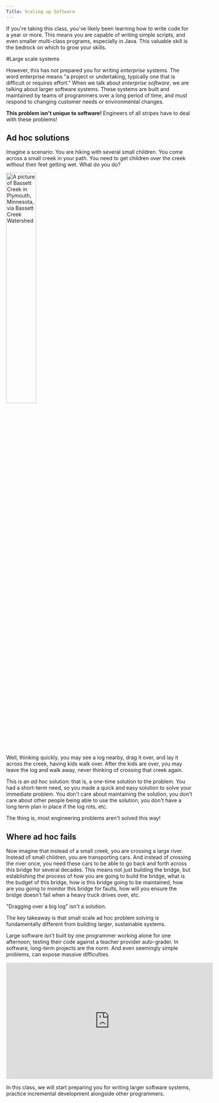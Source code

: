 ```yaml
---
Title: Scaling up Software
---
```



If you're taking this class, you've likely been learning how to write code for a year or more. This means you are capable of writing simple scripts, and even smaller multi-class programs, especially in Java. This valuable skill is the bedrock on which to grow your skills.

#Large scale systems

However, this has not prepared you for writing *enterprise* systems. The word enterprise means "a project or undertaking, typically one that is difficult or requires effort." When we talk about *enterprise software*, we are talking about larger software systems. These systems are built and maintained by teams of programmers over a long period of time, and must respond to changing customer needs or environmental changes. 

**This problem isn't unique to software!** Engineers of all stripes have to deal with these problems!

## Ad hoc solutions

Imagine a scenario: You are hiking with several small children. You come across a small creek in your path. You need to get children over the creek without their feet getting wet. What do you do?

<img src="https://www.bassettcreekwmo.org/application/files/1514/5676/5130/PlymouthCreek-BassettCreekWatershed.jpg" width="40%" alt="A picture of Bassett Creek in Plymouth, Minnesota, via Bassett Creek Watershed">

Well, thinking quickly, you may see a log nearby, drag it over, and lay it across the creek, having kids walk over. After the kids are over, you may leave the log and walk away, never thinking of crossing that creek again.

This is an *ad hoc* solution: that is, a one-time solution to the problem. You had a short-term need, so you made a quick and easy solution to solve your immediate problem. You don't care about maintaining the solution, you don't care about other people being able to use the solution, you don't have a long term plan in place if the log rots, etc.

The thing is, most engineering problems aren't solved this way!

## Where ad hoc fails

Now imagine that instead of a small creek, you are crossing a large river. Instead of small children, you are transporting cars. And instead of crossing the river once, you need these cars to be able to go back and forth across this bridge for several decades. This means not just building the bridge, but establishing the process of *how* you are going to build the bridge, what is the budget of this bridge, how is this bridge going to be maintained, how are you going to monitor this bridge for faults, how will you ensure the bridge doesn't fail when a heavy truck drives over, etc. 

"Dragging over a big log" isn't a solution.

The key takeaway is that small scale ad hoc problem solving is fundamentally different from building larger, sustainable systems.

Large software isn't built by one programmer working alone for one afternoon, testing their code against a teacher provider auto-grader. In software, long-term projects are the norm. And even seemingly simple problems, can expose massive difficulties.

<iframe width="560" height="315" src="https://www.youtube.com/embed/-5wpm-gesOY" title="YouTube video player" frameborder="0" allow="accelerometer; autoplay; clipboard-write; encrypted-media; gyroscope; picture-in-picture" allowfullscreen></iframe>

In this class, we will start preparing you for writing larger software systems, practice incremental development alongside other programmers.

